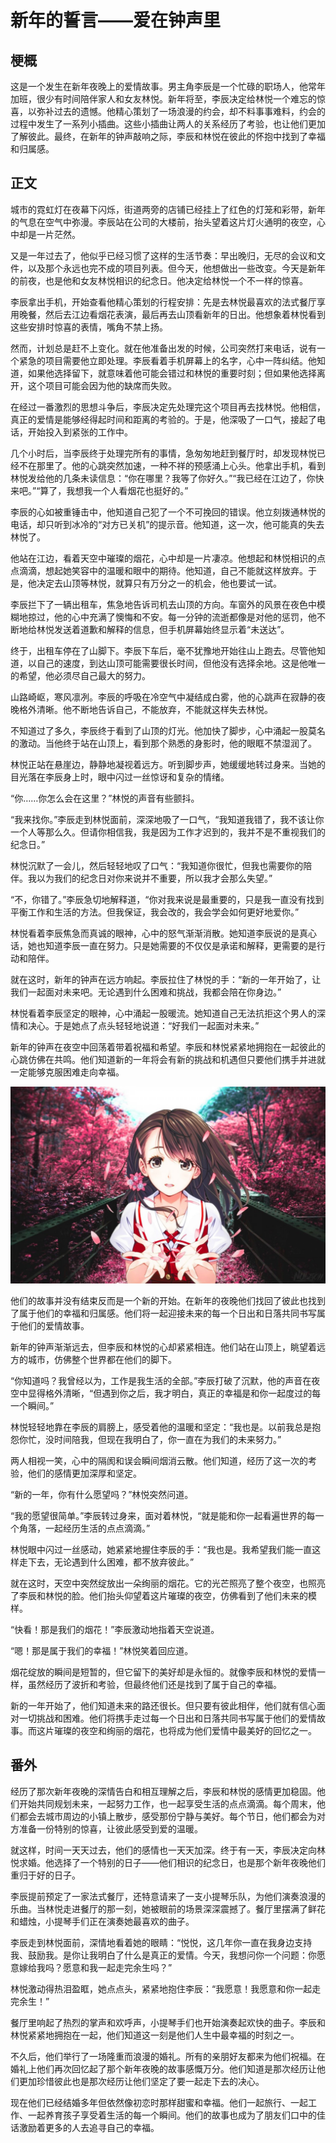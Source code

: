 # 新年的誓言——爱在钟声里

## **梗概**

这是一个发生在新年夜晚上的爱情故事。男主角李辰是一个忙碌的职场人，他常年加班，很少有时间陪伴家人和女友林悦。新年将至，李辰决定给林悦一个难忘的惊喜，以弥补过去的遗憾。他精心策划了一场浪漫的约会，却不料事事难料，约会的过程中发生了一系列小插曲。这些小插曲让两人的关系经历了考验，也让他们更加了解彼此。最终，在新年的钟声敲响之际，李辰和林悦在彼此的怀抱中找到了幸福和归属感。

## **正文**

城市的霓虹灯在夜幕下闪烁，街道两旁的店铺已经挂上了红色的灯笼和彩带，新年的气息在空气中弥漫。李辰站在公司的大楼前，抬头望着这片灯火通明的夜空，心中却是一片茫然。

又是一年过去了，他似乎已经习惯了这样的生活节奏：早出晚归，无尽的会议和文件，以及那个永远也完不成的项目列表。但今天，他想做出一些改变。今天是新年的前夜，也是他和女友林悦相识的纪念日。他决定给林悦一个不一样的惊喜。

李辰拿出手机，开始查看他精心策划的行程安排：先是去林悦最喜欢的法式餐厅享用晚餐，然后去江边看烟花表演，最后再去山顶看新年的日出。他想象着林悦看到这些安排时惊喜的表情，嘴角不禁上扬。

然而，计划总是赶不上变化。就在他准备出发的时候，公司突然打来电话，说有一个紧急的项目需要他立即处理。李辰看着手机屏幕上的名字，心中一阵纠结。他知道，如果他选择留下，就意味着他可能会错过和林悦的重要时刻；但如果他选择离开，这个项目可能会因为他的缺席而失败。

在经过一番激烈的思想斗争后，李辰决定先处理完这个项目再去找林悦。他相信，真正的爱情是能够经得起时间和距离的考验的。于是，他深吸了一口气，接起了电话，开始投入到紧张的工作中。

几个小时后，当李辰终于处理完所有的事情，急匆匆地赶到餐厅时，却发现林悦已经不在那里了。他的心跳突然加速，一种不祥的预感涌上心头。他拿出手机，看到林悦发给他的几条未读信息：“你在哪里？我等了你好久。”“我已经在江边了，你快来吧。”“算了，我想我一个人看烟花也挺好的。”

李辰的心如被重锤击中，他知道自己犯了一个不可挽回的错误。他立刻拨通林悦的电话，却只听到冰冷的“对方已关机”的提示音。他知道，这一次，他可能真的失去林悦了。

他站在江边，看着天空中璀璨的烟花，心中却是一片凄凉。他想起和林悦相识的点点滴滴，想起她笑容中的温暖和眼中的期待。他知道，自己不能就这样放弃。于是，他决定去山顶等林悦，就算只有万分之一的机会，他也要试一试。

李辰拦下了一辆出租车，焦急地告诉司机去山顶的方向。车窗外的风景在夜色中模糊地掠过，他的心中充满了懊悔和不安。每一分钟的流逝都像是对他的惩罚，他不断地给林悦发送着道歉和解释的信息，但手机屏幕始终显示着“未送达”。

终于，出租车停在了山脚下。李辰下车后，毫不犹豫地开始往山上跑去。尽管他知道，以自己的速度，到达山顶可能需要很长时间，但他没有选择余地。这是他唯一的希望，他必须尽自己最大的努力。

山路崎岖，寒风凛冽。李辰的呼吸在冷空气中凝结成白雾，他的心跳声在寂静的夜晚格外清晰。他不断地告诉自己，不能放弃，不能就这样失去林悦。

不知道过了多久，李辰终于看到了山顶的灯光。他加快了脚步，心中涌起一股莫名的激动。当他终于站在山顶上，看到那个熟悉的身影时，他的眼眶不禁湿润了。

林悦正站在悬崖边，静静地凝视着远方。听到脚步声，她缓缓地转过身来。当她的目光落在李辰身上时，眼中闪过一丝惊讶和复杂的情绪。

“你……你怎么会在这里？”林悦的声音有些颤抖。

“我来找你。”李辰走到林悦面前，深深地吸了一口气，“我知道我错了，我不该让你一个人等那么久。但请你相信我，我是因为工作才迟到的，我并不是不重视我们的纪念日。”

林悦沉默了一会儿，然后轻轻地叹了口气：“我知道你很忙，但我也需要你的陪伴。我以为我们的纪念日对你来说并不重要，所以我才会那么失望。”

“不，你错了。”李辰急切地解释道，“你对我来说是最重要的，只是我一直没有找到平衡工作和生活的方法。但我保证，我会改的，我会学会如何更好地爱你。”

林悦看着李辰焦急而真诚的眼神，心中的怒气渐渐消散。她知道李辰说的是真心话，她也知道李辰一直在努力。只是她需要的不仅仅是承诺和解释，更需要的是行动和陪伴。

就在这时，新年的钟声在远方响起。李辰拉住了林悦的手：“新的一年开始了，让我们一起面对未来吧。无论遇到什么困难和挑战，我都会陪在你身边。”

林悦看着李辰坚定的眼神，心中涌起一股暖流。她知道自己无法抗拒这个男人的深情和决心。于是她点了点头轻轻地说道：“好我们一起面对未来。”

新年的钟声在夜空中回荡着带着祝福和希望。李辰和林悦紧紧地拥抱在一起彼此的心跳仿佛在共鸣。他们知道新的一年将会有新的挑战和机遇但只要他们携手并进就一定能够克服困难走向幸福。

![background](../assets/img/bg-6.jpg)

他们的故事并没有结束反而是一个新的开始。在新年的夜晚他们找回了彼此也找到了属于他们的幸福和归属感。他们将一起迎接未来的每一个日出和日落共同书写属于他们的爱情故事。

新年的钟声渐渐远去，但李辰和林悦的心却紧紧相连。他们站在山顶上，眺望着远方的城市，仿佛整个世界都在他们的脚下。

“你知道吗？我曾经以为，工作是我生活的全部。”李辰打破了沉默，他的声音在夜空中显得格外清晰，“但遇到你之后，我才明白，真正的幸福是和你一起度过的每一个瞬间。”

林悦轻轻地靠在李辰的肩膀上，感受着他的温暖和坚定：“我也是。以前我总是抱怨你忙，没时间陪我，但现在我明白了，你一直在为我们的未来努力。”

两人相视一笑，心中的隔阂和误会瞬间烟消云散。他们知道，经历了这一次的考验，他们的感情更加深厚和坚定。

“新的一年，你有什么愿望吗？”林悦突然问道。

“我的愿望很简单。”李辰转过身来，面对着林悦，“就是能和你一起看遍世界的每一个角落，一起经历生活的点点滴滴。”

林悦眼中闪过一丝感动，她紧紧地握住李辰的手：“我也是。我希望我们能一直这样走下去，无论遇到什么困难，都不放弃彼此。”

就在这时，天空中突然绽放出一朵绚丽的烟花。它的光芒照亮了整个夜空，也照亮了李辰和林悦的脸。他们抬头仰望着这片璀璨的夜空，仿佛看到了他们未来的模样。

“快看！那是我们的烟花！”李辰激动地指着天空说道。

“嗯！那是属于我们的幸福！”林悦笑着回应道。

烟花绽放的瞬间是短暂的，但它留下的美好却是永恒的。就像李辰和林悦的爱情一样，虽然经历了波折和考验，但最终他们还是找到了属于自己的幸福。

新的一年开始了，他们知道未来的路还很长。但只要有彼此相伴，他们就有信心面对一切挑战和困难。他们将携手走过每一个日出和日落共同书写属于他们的爱情故事。而这片璀璨的夜空和绚丽的烟花，也将成为他们爱情中最美好的回忆之一。

## **番外**

经历了那次新年夜晚的深情告白和相互理解之后，李辰和林悦的感情更加稳固。他们开始共同规划未来，一起努力工作，也一起享受生活的点点滴滴。每个周末，他们都会去城市周边的小镇上散步，感受那份宁静与美好。每个节日，他们都会为对方准备一份特别的惊喜，让彼此感受到爱的温暖。

就这样，时间一天天过去，他们的感情也一天天加深。终于有一天，李辰决定向林悦求婚。他选择了一个特别的日子——他们相识的纪念日，也是那个新年夜晚他们重归于好的日子。

李辰提前预定了一家法式餐厅，还特意请来了一支小提琴乐队，为他们演奏浪漫的乐曲。当林悦走进餐厅的那一刻，她被眼前的场景深深震撼了。餐厅里摆满了鲜花和蜡烛，小提琴手们正在演奏她最喜欢的曲子。

李辰走到林悦面前，深情地看着她的眼睛：“悦悦，这几年你一直在我身边支持我、鼓励我。是你让我明白了什么是真正的爱情。今天，我想问你一个问题：你愿意嫁给我吗？愿意和我一起走完余生吗？”

林悦激动得热泪盈眶，她点点头，紧紧地抱住李辰：“我愿意！我愿意和你一起走完余生！”

餐厅里响起了热烈的掌声和欢呼声，小提琴手们也开始演奏起欢快的曲子。李辰和林悦紧紧地拥抱在一起，他们知道这一刻是他们人生中最幸福的时刻之一。

不久后，他们举行了一场隆重而浪漫的婚礼。所有的亲朋好友都来为他们祝福。在婚礼上他们再次回忆起了那个新年夜晚的故事感慨万分。他们知道是那次经历让他们更加珍惜彼此也是那次经历让他们坚定了要一起走下去的决心。

现在他们已经结婚多年但依然像初恋时那样甜蜜和幸福。他们一起旅行、一起工作、一起养育孩子享受着生活的每一个瞬间。他们的故事也成为了朋友们口中的佳话激励着更多的人去追寻自己的幸福。